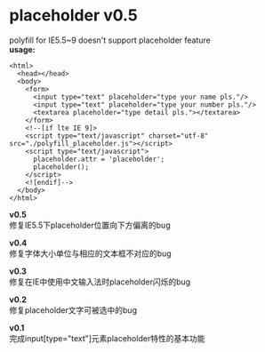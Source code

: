 placeholder v0.5
===========

polyfill for IE5.5~9 doesn't support placeholder feature<br/>
**usage:**<br/>
````
<html>
  <head></head>
  <body>
    <form>
	  <input type="text" placeholder="type your name pls."/>
	  <input type="text" placeholder="type your number pls."/>
	  <textarea placeholder="type detail pls."></textarea>
	</form>
	<!--[if lte IE 9]>
	<script type="text/javascript" charset="utf-8" src="./polyfill_placeholder.js"></script>
	<script type="text/javascript">
	  placeholder.attr = 'placeholder';
	  placeholder();
	</script>
	<![endif]-->
  </body>
</html>
````

**v0.5**<br/>
修复IE5.5下placeholder位置向下方偏离的bug<br/>

**v0.4**<br/>
修复字体大小单位与相应的文本框不对应的bug<br/>

**v0.3**<br/>
修复在IE中使用中文输入法时placeholder闪烁的bug<br/>

**v0.2**<br/>
修复placeholder文字可被选中的bug<br/>

**v0.1**<br/>
完成input\[type="text"\]元素placeholder特性的基本功能<br/>

